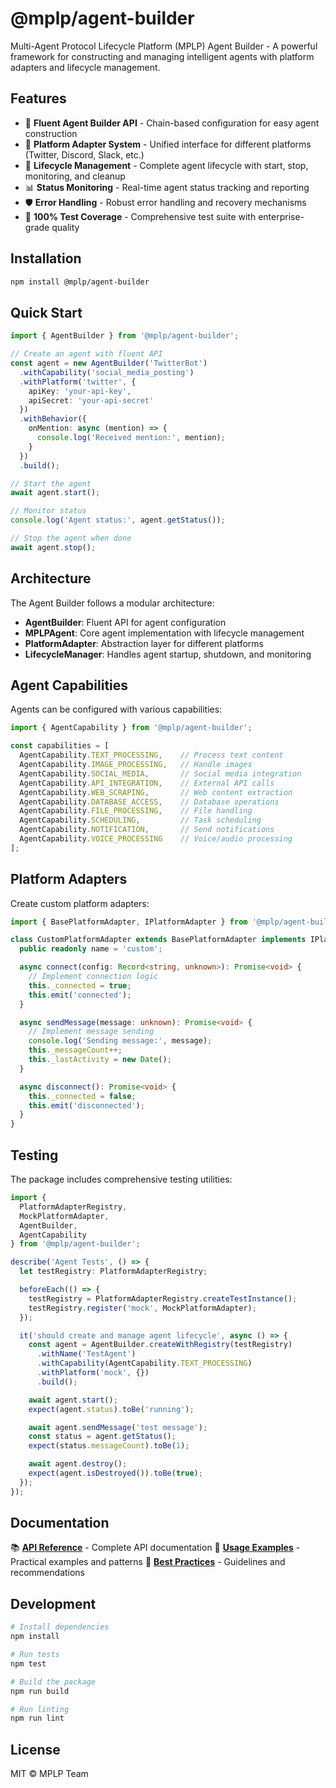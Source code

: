 # @mplp/agent-builder

Multi-Agent Protocol Lifecycle Platform (MPLP) Agent Builder - A powerful framework for constructing and managing intelligent agents with platform adapters and lifecycle management.

## Features

- 🤖 **Fluent Agent Builder API** - Chain-based configuration for easy agent construction
- 🔌 **Platform Adapter System** - Unified interface for different platforms (Twitter, Discord, Slack, etc.)
- 🔄 **Lifecycle Management** - Complete agent lifecycle with start, stop, monitoring, and cleanup
- 📊 **Status Monitoring** - Real-time agent status tracking and reporting
- 🛡️ **Error Handling** - Robust error handling and recovery mechanisms
- 🧪 **100% Test Coverage** - Comprehensive test suite with enterprise-grade quality

## Installation

```bash
npm install @mplp/agent-builder
```

## Quick Start

```typescript
import { AgentBuilder } from '@mplp/agent-builder';

// Create an agent with fluent API
const agent = new AgentBuilder('TwitterBot')
  .withCapability('social_media_posting')
  .withPlatform('twitter', { 
    apiKey: 'your-api-key',
    apiSecret: 'your-api-secret' 
  })
  .withBehavior({ 
    onMention: async (mention) => {
      console.log('Received mention:', mention);
    }
  })
  .build();

// Start the agent
await agent.start();

// Monitor status
console.log('Agent status:', agent.getStatus());

// Stop the agent when done
await agent.stop();
```

## Architecture

The Agent Builder follows a modular architecture:

- **AgentBuilder**: Fluent API for agent configuration
- **MPLPAgent**: Core agent implementation with lifecycle management
- **PlatformAdapter**: Abstraction layer for different platforms
- **LifecycleManager**: Handles agent startup, shutdown, and monitoring

## Agent Capabilities

Agents can be configured with various capabilities:

```typescript
import { AgentCapability } from '@mplp/agent-builder';

const capabilities = [
  AgentCapability.TEXT_PROCESSING,    // Process text content
  AgentCapability.IMAGE_PROCESSING,   // Handle images
  AgentCapability.SOCIAL_MEDIA,       // Social media integration
  AgentCapability.API_INTEGRATION,    // External API calls
  AgentCapability.WEB_SCRAPING,       // Web content extraction
  AgentCapability.DATABASE_ACCESS,    // Database operations
  AgentCapability.FILE_PROCESSING,    // File handling
  AgentCapability.SCHEDULING,         // Task scheduling
  AgentCapability.NOTIFICATION,       // Send notifications
  AgentCapability.VOICE_PROCESSING    // Voice/audio processing
];
```

## Platform Adapters

Create custom platform adapters:

```typescript
import { BasePlatformAdapter, IPlatformAdapter } from '@mplp/agent-builder';

class CustomPlatformAdapter extends BasePlatformAdapter implements IPlatformAdapter {
  public readonly name = 'custom';

  async connect(config: Record<string, unknown>): Promise<void> {
    // Implement connection logic
    this._connected = true;
    this.emit('connected');
  }

  async sendMessage(message: unknown): Promise<void> {
    // Implement message sending
    console.log('Sending message:', message);
    this._messageCount++;
    this._lastActivity = new Date();
  }

  async disconnect(): Promise<void> {
    this._connected = false;
    this.emit('disconnected');
  }
}
```

## Testing

The package includes comprehensive testing utilities:

```typescript
import {
  PlatformAdapterRegistry,
  MockPlatformAdapter,
  AgentBuilder,
  AgentCapability
} from '@mplp/agent-builder';

describe('Agent Tests', () => {
  let testRegistry: PlatformAdapterRegistry;

  beforeEach(() => {
    testRegistry = PlatformAdapterRegistry.createTestInstance();
    testRegistry.register('mock', MockPlatformAdapter);
  });

  it('should create and manage agent lifecycle', async () => {
    const agent = AgentBuilder.createWithRegistry(testRegistry)
      .withName('TestAgent')
      .withCapability(AgentCapability.TEXT_PROCESSING)
      .withPlatform('mock', {})
      .build();

    await agent.start();
    expect(agent.status).toBe('running');

    await agent.sendMessage('test message');
    const status = agent.getStatus();
    expect(status.messageCount).toBe(1);

    await agent.destroy();
    expect(agent.isDestroyed()).toBe(true);
  });
});
```

## Documentation

📚 **[API Reference](./docs/API.md)** - Complete API documentation
📖 **[Usage Examples](./docs/EXAMPLES.md)** - Practical examples and patterns
🎯 **[Best Practices](./docs/BEST-PRACTICES.md)** - Guidelines and recommendations

## Development

```bash
# Install dependencies
npm install

# Run tests
npm test

# Build the package
npm run build

# Run linting
npm run lint
```

## License

MIT © MPLP Team
